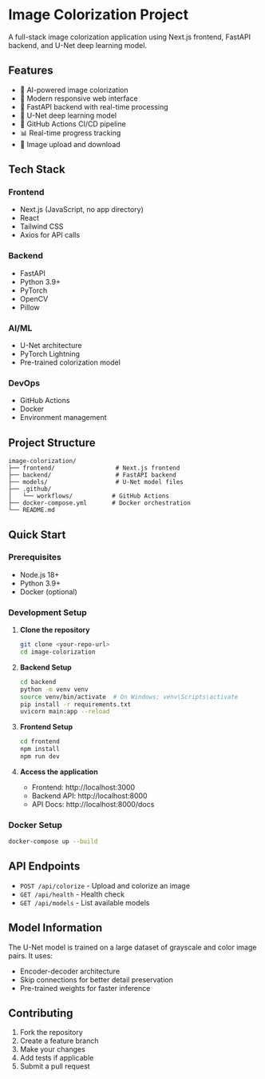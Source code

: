 # Image Colorization Project

A full-stack image colorization application using Next.js frontend, FastAPI backend, and U-Net deep learning model.

## Features

- 🎨 AI-powered image colorization
- 📱 Modern responsive web interface
- 🚀 FastAPI backend with real-time processing
- 🤖 U-Net deep learning model
- 🔄 GitHub Actions CI/CD pipeline
- 📊 Real-time progress tracking
- 💾 Image upload and download

## Tech Stack

### Frontend
- Next.js (JavaScript, no app directory)
- React
- Tailwind CSS
- Axios for API calls

### Backend
- FastAPI
- Python 3.9+
- PyTorch
- OpenCV
- Pillow

### AI/ML
- U-Net architecture
- PyTorch Lightning
- Pre-trained colorization model

### DevOps
- GitHub Actions
- Docker
- Environment management

## Project Structure

```
image-colorization/
├── frontend/                 # Next.js frontend
├── backend/                  # FastAPI backend
├── models/                   # U-Net model files
├── .github/
│   └── workflows/           # GitHub Actions
├── docker-compose.yml       # Docker orchestration
└── README.md
```

## Quick Start

### Prerequisites
- Node.js 18+
- Python 3.9+
- Docker (optional)

### Development Setup

1. **Clone the repository**
   ```bash
   git clone <your-repo-url>
   cd image-colorization
   ```

2. **Backend Setup**
   ```bash
   cd backend
   python -m venv venv
   source venv/bin/activate  # On Windows: venv\Scripts\activate
   pip install -r requirements.txt
   uvicorn main:app --reload
   ```

3. **Frontend Setup**
   ```bash
   cd frontend
   npm install
   npm run dev
   ```

4. **Access the application**
   - Frontend: http://localhost:3000
   - Backend API: http://localhost:8000
   - API Docs: http://localhost:8000/docs

### Docker Setup

```bash
docker-compose up --build
```

## API Endpoints
 
- `POST /api/colorize` - Upload and colorize an image
- `GET /api/health` - Health check
- `GET /api/models` - List available models 

## Model Information

The U-Net model is trained on a large dataset of grayscale and color image pairs. It uses:
- Encoder-decoder architecture
- Skip connections for better detail preservation
- Pre-trained weights for faster inference

## Contributing

1. Fork the repository
2. Create a feature branch
3. Make your changes
4. Add tests if applicable
5. Submit a pull request 
